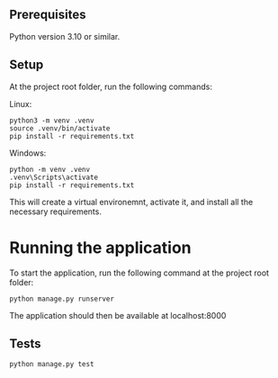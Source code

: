 
## Prerequisites

Python version 3.10 or similar.

## Setup

At the project root folder, run the following commands:

Linux:
```
python3 -m venv .venv
source .venv/bin/activate
pip install -r requirements.txt
```

Windows:

```
python -m venv .venv
.venv\Scripts\activate
pip install -r requirements.txt
```

This will create a virtual environemnt, activate it, and install all the necessary requirements.


# Running the application

To start the application, run the following command at the project root folder:

```
python manage.py runserver
```

The application should then be available at localhost:8000


## Tests

```
python manage.py test
```


















